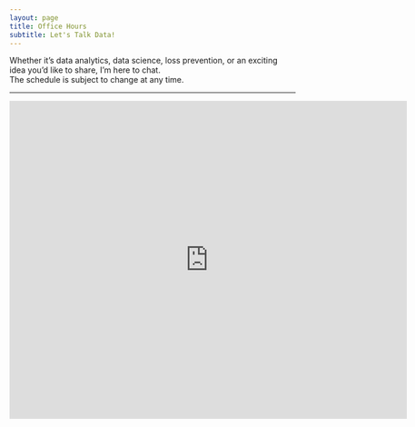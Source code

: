 ```yaml
---
layout: page
title: Office Hours
subtitle: Let's Talk Data!
---
```


Whether it’s data analytics, data science, loss prevention, or an exciting idea you’d like to share, I’m here to chat.<br/>
The schedule is subject to change at any time.

<hr>

<!-- Google Calendar Appointment Scheduling begin -->
<iframe src="https://calendar.google.com/calendar/appointments/schedules/AcZssZ0HDpv9Vuht-XX6Y-MqkB9BRM40bqNXo9xWYIC_vJox9dhElydsjclWFYCGsqlTUkaK1QAvVEVK?gv=true"  style="border: 0; display: block; margin: auto;" width="700" height="560" frameborder="0" scrolling="no"></iframe>
<!-- end Google Calendar Appointment Scheduling -->



